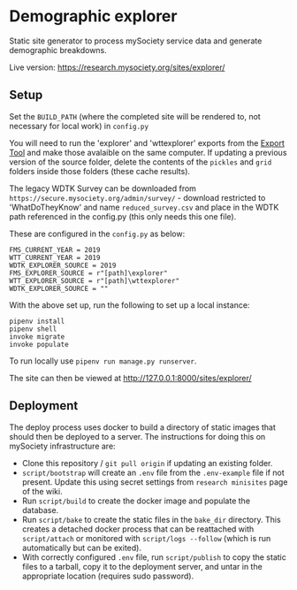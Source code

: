 # Demographic explorer

Static site generator to process mySociety service data and generate demographic breakdowns. 


Live version: https://research.mysociety.org/sites/explorer/

## Setup

Set the `BUILD_PATH` (where the completed site will be rendered to, not necessary for local work) in `config.py`

You will need to run the 'explorer' and 'wttexplorer' exports from the [Export Tool](https://github.com/mysociety/fms_export) and make those avalaible on the same computer. 
If updating a previous version of the source folder, delete the contents of the `pickles` and `grid` folders inside those folders (these cache results).

The legacy WDTK Survey can be downloaded from `https://secure.mysociety.org/admin/survey/` - download restricted to 'WhatDoTheyKnow' and name `reduced_survey.csv` and place in the WDTK path referenced in the config.py (this only needs this one file).

These are configured in the `config.py` as below:

```
FMS_CURRENT_YEAR = 2019
WTT_CURRENT_YEAR = 2019
WDTK_EXPLORER_SOURCE = 2019
FMS_EXPLORER_SOURCE = r"[path]\explorer"
WTT_EXPLORER_SOURCE = r"[path]\wttexplorer"
WDTK_EXPLORER_SOURCE = ""
```

With the above set up, run the following to set up a local instance:

```
pipenv install
pipenv shell
invoke migrate
invoke populate
```

To run locally use `pipenv run manage.py runserver`.

The site can then be viewed at http://127.0.0.1:8000/sites/explorer/

## Deployment

The deploy process uses docker to build a directory of static images that should then be deployed to a server. The instructions for doing this on mySociety infrastructure are:

* Clone this repository / `git pull origin` if updating an existing folder.
* `script/bootstrap` will create an `.env` file from the `.env-example` file if not present. Update this using secret settings from `research minisites` page of the wiki. 
* Run `script/build` to create the docker image and populate the database.
* Run `script/bake` to create the static files in the `bake_dir` directory. This creates a detached docker process that can be reattached with `script/attach` or monitored with `script/logs --follow` (which is run automatically but can be exited).
* With correctly configured `.env` file, run `script/publish` to copy the static files to a tarball, copy it to the deployment server, and untar in the appropriate location (requires sudo password).